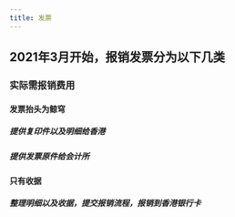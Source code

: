 ```yaml
---
title: 发票
---
```


## 2021年3月开始，报销发票分为以下几类
### 实际需报销费用
#### 发票抬头为鲸穹
##### 提供复印件以及明细给香港
##### 提供发票原件给会计所
#### 只有收据
##### 整理明细以及收据，提交报销流程，报销到香港银行卡
